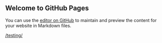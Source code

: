 ## Welcome to GitHub Pages

You can use the [editor on GitHub](https://github.com/sureshnarayan/sureshnarayan.github.io/edit/master/README.md) to maintain and preview the content for your website in Markdown files.

[/testing/](https://sureshnarayan.github.io/testing/)
